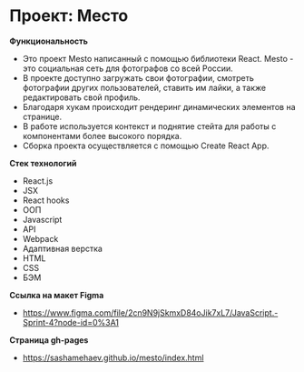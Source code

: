 # Проект: Место

**Функциональность**
* Это проект Mesto написанный с помощью библиотеки React. Mesto - это социальная сеть для фотографов со всей России.
* В проекте доступно загружать свои фотографии, смотреть фотографии других пользователей, ставить им лайки, а также редактировать свой профиль.
* Благодаря хукам происходит рендеринг динамических элементов на странице.
* В работе используется контекст и поднятие стейта для работы с компонентами более высокого порядка.
* Сборка проекта осуществляется с помощью Create React App.

**Стек технологий**
* React.js
* JSX
* React hooks
* ООП
* Javascript
* API
* Webpack
* Адаптивная верстка
* HTML
* CSS
* БЭМ

**Ссылка на макет Figma**
* https://www.figma.com/file/2cn9N9jSkmxD84oJik7xL7/JavaScript.-Sprint-4?node-id=0%3A1

**Страница gh-pages**
* https://sashamehaev.github.io/mesto/index.html